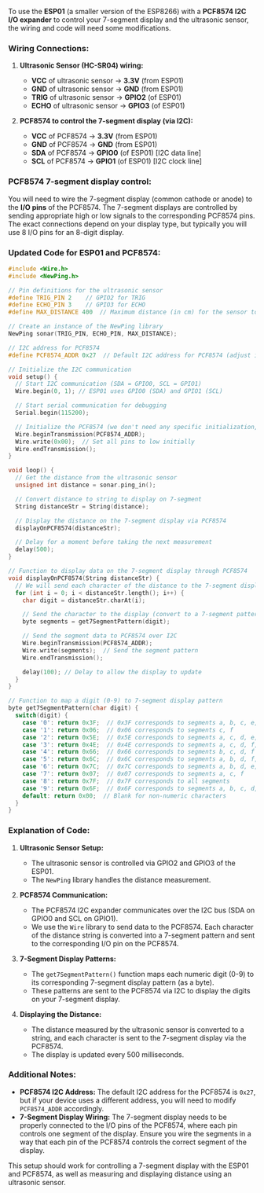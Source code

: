 To use the **ESP01** (a smaller version of the ESP8266) with a **PCF8574 I2C I/O expander** to control your 7-segment display and the ultrasonic sensor, the wiring and code will need some modifications.

### **Wiring Connections:**

1. **Ultrasonic Sensor (HC-SR04) wiring:**
   - **VCC** of ultrasonic sensor -> **3.3V** (from ESP01)
   - **GND** of ultrasonic sensor -> **GND** (from ESP01)
   - **TRIG** of ultrasonic sensor -> **GPIO2** (of ESP01)
   - **ECHO** of ultrasonic sensor -> **GPIO3** (of ESP01)

2. **PCF8574 to control the 7-segment display (via I2C):**
   - **VCC** of PCF8574 -> **3.3V** (from ESP01)
   - **GND** of PCF8574 -> **GND** (from ESP01)
   - **SDA** of PCF8574 -> **GPIO0** (of ESP01) [I2C data line]
   - **SCL** of PCF8574 -> **GPIO1** (of ESP01) [I2C clock line]

### **PCF8574 7-segment display control:**
You will need to wire the 7-segment display (common cathode or anode) to the **I/O pins** of the PCF8574. The 7-segment displays are controlled by sending appropriate high or low signals to the corresponding PCF8574 pins. The exact connections depend on your display type, but typically you will use 8 I/O pins for an 8-digit display.

### **Updated Code for ESP01 and PCF8574:**

```cpp
#include <Wire.h>
#include <NewPing.h>

// Pin definitions for the ultrasonic sensor
#define TRIG_PIN 2    // GPIO2 for TRIG
#define ECHO_PIN 3    // GPIO3 for ECHO
#define MAX_DISTANCE 400  // Maximum distance (in cm) for the sensor to measure

// Create an instance of the NewPing library
NewPing sonar(TRIG_PIN, ECHO_PIN, MAX_DISTANCE);

// I2C address for PCF8574
#define PCF8574_ADDR 0x27  // Default I2C address for PCF8574 (adjust if needed)

// Initialize the I2C communication
void setup() {
  // Start I2C communication (SDA = GPIO0, SCL = GPIO1)
  Wire.begin(0, 1); // ESP01 uses GPIO0 (SDA) and GPIO1 (SCL)

  // Start serial communication for debugging
  Serial.begin(115200);

  // Initialize the PCF8574 (we don't need any specific initialization, just use I2C functions)
  Wire.beginTransmission(PCF8574_ADDR);
  Wire.write(0x00);  // Set all pins to low initially
  Wire.endTransmission();
}

void loop() {
  // Get the distance from the ultrasonic sensor
  unsigned int distance = sonar.ping_in();

  // Convert distance to string to display on 7-segment
  String distanceStr = String(distance);

  // Display the distance on the 7-segment display via PCF8574
  displayOnPCF8574(distanceStr);

  // Delay for a moment before taking the next measurement
  delay(500);
}

// Function to display data on the 7-segment display through PCF8574
void displayOnPCF8574(String distanceStr) {
  // We will send each character of the distance to the 7-segment display
  for (int i = 0; i < distanceStr.length(); i++) {
    char digit = distanceStr.charAt(i);

    // Send the character to the display (convert to a 7-segment pattern)
    byte segments = get7SegmentPattern(digit);

    // Send the segment data to PCF8574 over I2C
    Wire.beginTransmission(PCF8574_ADDR);
    Wire.write(segments);  // Send the segment pattern
    Wire.endTransmission();

    delay(100); // Delay to allow the display to update
  }
}

// Function to map a digit (0-9) to 7-segment display pattern
byte get7SegmentPattern(char digit) {
  switch(digit) {
    case '0': return 0x3F;  // 0x3F corresponds to segments a, b, c, e, f, g
    case '1': return 0x06;  // 0x06 corresponds to segments c, f
    case '2': return 0x5E;  // 0x5E corresponds to segments a, c, d, e, g
    case '3': return 0x4E;  // 0x4E corresponds to segments a, c, d, f, g
    case '4': return 0x66;  // 0x66 corresponds to segments b, c, d, f
    case '5': return 0x6C;  // 0x6C corresponds to segments a, b, d, f, g
    case '6': return 0x7C;  // 0x7C corresponds to segments a, b, d, e, f, g
    case '7': return 0x07;  // 0x07 corresponds to segments a, c, f
    case '8': return 0x7F;  // 0x7F corresponds to all segments
    case '9': return 0x6F;  // 0x6F corresponds to segments a, b, c, d, f, g
    default: return 0x00;  // Blank for non-numeric characters
  }
}
```

### **Explanation of Code:**

1. **Ultrasonic Sensor Setup:**
   - The ultrasonic sensor is controlled via GPIO2 and GPIO3 of the ESP01.
   - The `NewPing` library handles the distance measurement.

2. **PCF8574 Communication:**
   - The PCF8574 I2C expander communicates over the I2C bus (SDA on GPIO0 and SCL on GPIO1).
   - We use the `Wire` library to send data to the PCF8574. Each character of the distance string is converted into a 7-segment pattern and sent to the corresponding I/O pin on the PCF8574.

3. **7-Segment Display Patterns:**
   - The `get7SegmentPattern()` function maps each numeric digit (0-9) to its corresponding 7-segment display pattern (as a byte).
   - These patterns are sent to the PCF8574 via I2C to display the digits on your 7-segment display.

4. **Displaying the Distance:**
   - The distance measured by the ultrasonic sensor is converted to a string, and each character is sent to the 7-segment display via the PCF8574.
   - The display is updated every 500 milliseconds.

### **Additional Notes:**
- **PCF8574 I2C Address:** The default I2C address for the PCF8574 is `0x27`, but if your device uses a different address, you will need to modify `PCF8574_ADDR` accordingly.
- **7-Segment Display Wiring:** The 7-segment display needs to be properly connected to the I/O pins of the PCF8574, where each pin controls one segment of the display. Ensure you wire the segments in a way that each pin of the PCF8574 controls the correct segment of the display.

This setup should work for controlling a 7-segment display with the ESP01 and PCF8574, as well as measuring and displaying distance using an ultrasonic sensor.